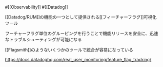 #[[Observability]] #[[Datadog]]

[[Datadog/RUM]]の機能の一つとして提供される[[フィーチャーフラグ]]可視化ツール

フーチャーフラグ単位のグルーピングを行うことで機能リリースを安全に、迅速なトラブルシューティングが可能になる

[[Flagsmith]]のようないくつかのツールで統合が容易になっている


<https://docs.datadoghq.com/real_user_monitoring/feature_flag_tracking/>